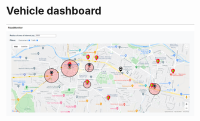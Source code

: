# Vehicle dashboard
![vehicle dashboard image](https://github.com/MashaNes/RoadConditionMonitoring/blob/main/Web%20clients/Screenshots/Vehicle%20gateway/full_app.png)
<br/>
